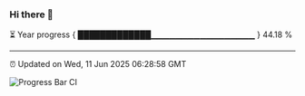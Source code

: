 ### Hi there 👋

⏳ Year progress { █████████████▁▁▁▁▁▁▁▁▁▁▁▁▁▁▁▁▁ } 44.18 %

---

⏰ Updated on Wed, 11 Jun 2025 06:28:58 GMT

![Progress Bar CI](https://github.com/liununu/liununu/workflows/Progress%20Bar%20CI/badge.svg)
